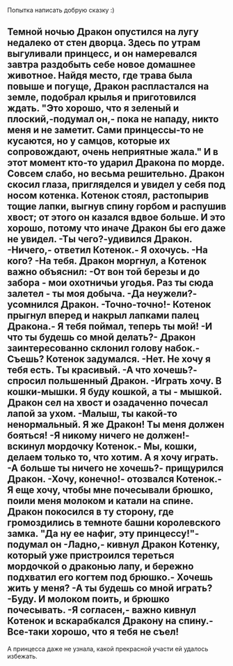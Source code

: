   Попытка написать добрую сказку :)


Темной ночью Дракон опустился на лугу недалеко от стен дворца. Здесь по утрам выгуливали принцесс, и он намеревался завтра раздобыть себе новое домашнее животное. Найдя место, где трава была повыше и погуще, Дракон распластался на земле, подобрал крылья и приготовился ждать.
"Это хорошо, что я зеленый и плоский,-подумал он,- пока не нападу, никто меня и не заметит. Сами принцессы-то не кусаются, но у самцов, которые их сопровождают, очень неприятные жала."
И в этот момент кто-то ударил Дракона по морде. Совсем слабо, но весьма решительно. Дракон скосил глаза, пригляделся и увидел у себя под носом котенка. Котенок стоял, растопырив тощие лапки, выгнув спину горбом и распушив хвост; от этого он казался вдвое больше. И это хорошо, потому что иначе Дракон бы его даже не увидел.
-Ты чего?-удивился Дракон.
-Ничего,- ответил Котенок.- Я охочусь.
-На кого?
-На тебя.
Дракон моргнул, а Котенок важно объяснил:
-От вон той березы и до забора - мои охотничьи угодья. Раз ты сюда залетел - ты моя добыча.
-Да неужели?- усомнился Дракон.
-Точно-точно!- Котенок прыгнул вперед и накрыл лапками палец Дракона.- Я тебя поймал, теперь ты мой!
-И что ты будешь со мной делать?- Дракон заинтересованно склонил голову набок.- Съешь?
Котенок задумался.
-Нет. Не хочу я тебя есть. Ты красивый.
-А что хочешь?- спросил польшенный Дракон.
-Играть хочу. В кошки-мышки. Я буду кошкой, а ты - мышкой.
Дракон сел на хвост и озадаченно почесал лапой за ухом.
-Малыш, ты какой-то ненормальный. Я же Дракон! Ты меня должен бояться!
-Я никому ничего не должен!- вскинул мордочку Котенок.- Мы, кошки, делаем только то, что хотим. А я хочу играть.
-А больше ты ничего не хочешь?- прищурился Дракон.
-Хочу, конечно!- отозвался Котенок.- Я еще хочу, чтобы мне почесывали брюшко, поили меня молоком и катали на спине.
Дракон покосился в ту сторону, где громоздились в темноте башни королевского замка.
"Да ну ее нафиг, эту принцессу!"- подумал он
-Ладно,- кивнул Дракон Котенку, который уже пристроился тереться мордочкой о драконью лапу, и бережно подхватил его когтем под брюшко.- Хочешь жить у меня?
-А ты будешь со мной играть?
-Буду. И молоком поить, и брюшко почесывать. 
-Я согласен,- важно кивнул Котенок и вскарабкался Дракону на спину.- Все-таки хорошо, что я тебя не съел!
---------------------------------------------
А принцесса даже не узнала, какой прекрасной участи ей удалось избежать.    